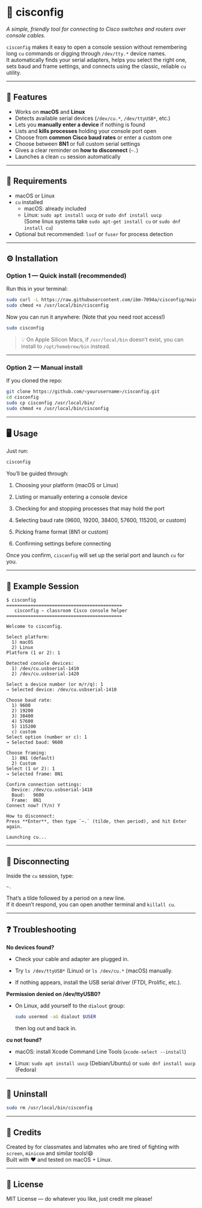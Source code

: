 
# 🧩 cisconfig  
*A simple, friendly tool for connecting to Cisco switches and routers over console cables.*

`cisconfig` makes it easy to open a console session without remembering long `cu` commands or digging through `/dev/tty.*` device names.  
It automatically finds your serial adapters, helps you select the right one, sets baud and frame settings, and connects using the classic, reliable `cu` utility.

---

## 🚀 Features

- Works on **macOS** and **Linux**
- Detects available serial devices (`/dev/cu.*`, `/dev/ttyUSB*`, etc.)
- Lets you **manually enter a device** if nothing is found
- Lists and **kills processes** holding your console port open
- Choose from **common Cisco baud rates** or enter a custom one
- Choose between **8N1** or full custom serial settings
- Gives a clear reminder on **how to disconnect** (`~.`)
- Launches a clean `cu` session automatically

---

## 🧠 Requirements

- macOS or Linux  
- `cu` installed  
  - macOS: already included  
  - Linux: `sudo apt install uucp` or `sudo dnf install uucp`  
  (Some linux systems take `sudo apt-get install cu` or `sudo dnf install cu`)
- Optional but recommended: `lsof` or `fuser` for process detection

---

## ⚙️ Installation

### Option 1 — Quick install (recommended)

Run this in your terminal:

```bash
sudo curl -L https://raw.githubusercontent.com/ibm-7094a/cisconfig/main/cisconfig -o /usr/local/bin/cisconfig
sudo chmod +x /usr/local/bin/cisconfig
```

Now you can run it anywhere:
(Note that you need root access!)

```bash
sudo cisconfig
```

> 💡 On Apple Silicon Macs, if `/usr/local/bin` doesn’t exist, you can install to `/opt/homebrew/bin` instead.

----------

### Option 2 — Manual install

If you cloned the repo:

```bash
git clone https://github.com/<yourusername>/cisconfig.git
cd cisconfig
sudo cp cisconfig /usr/local/bin/
sudo chmod +x /usr/local/bin/cisconfig
```

----------

## 🖥️ Usage

Just run:

```bash
cisconfig
```

You’ll be guided through:

1.  Choosing your platform (macOS or Linux)
    
2.  Listing or manually entering a console device
    
3.  Checking for and stopping processes that may hold the port
    
4.  Selecting baud rate (9600, 19200, 38400, 57600, 115200, or custom)
    
5.  Picking frame format (8N1 or custom)
    
6.  Confirming settings before connecting
    

Once you confirm, `cisconfig` will set up the serial port and launch `cu` for you.

----------
## 🔌 Example Session
```
$ cisconfig
===========================================
   cisconfig — classroom Cisco console helper
===========================================

Welcome to cisconfig.

Select platform:
  1) macOS
  2) Linux
Platform (1 or 2): 1

Detected console devices:
  1) /dev/cu.usbserial-1410
  2) /dev/cu.usbserial-1420

Select a device number (or m/r/q): 1
→ Selected device: /dev/cu.usbserial-1410

Choose baud rate:
  1) 9600
  2) 19200
  3) 38400
  4) 57600
  5) 115200
  c) custom
Select option (number or c): 1
→ Selected baud: 9600

Choose framing:
  1) 8N1 (default)
  2) Custom
Select (1 or 2): 1
→ Selected frame: 8N1

Confirm connection settings:
  Device: /dev/cu.usbserial-1410
  Baud:   9600
  Frame:  8N1
Connect now? (Y/n) Y

How to disconnect:
Press **Enter**, then type `~.` (tilde, then period), and hit Enter again.

Launching cu...

```

----------

## 🧵 Disconnecting

Inside the `cu` session, type:

```
~.
```

That’s a tilde followed by a period on a new line.  
If it doesn’t respond, you can open another terminal and `killall cu`.

----------

## ❓ Troubleshooting

**No devices found?**

-   Check your cable and adapter are plugged in.
    
-   Try `ls /dev/ttyUSB*` (Linux) or `ls /dev/cu.*` (macOS) manually.
    
-   If nothing appears, install the USB serial driver (FTDI, Prolific, etc.).
    

**Permission denied on /dev/ttyUSB0?**

-   On Linux, add yourself to the `dialout` group:
    
    ```bash
    sudo usermod -aG dialout $USER
    ```
    
    then log out and back in.
    

**cu not found?**

-   macOS: install Xcode Command Line Tools (`xcode-select --install`)
    
-   Linux: `sudo apt install uucp` (Debian/Ubuntu) or `sudo dnf install uucp` (Fedora)
    

----------

## 🧰 Uninstall

```bash
sudo rm /usr/local/bin/cisconfig
```

----------

## 💬 Credits

Created by for classmates and labmates who are tired of fighting with `screen`, `minicom` and similar tools!😄  
Built with ❤️ and tested on macOS + Linux.

----------

## 📜 License

MIT License — do whatever you like, just credit me please!
